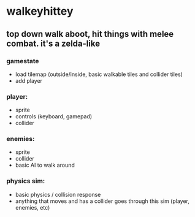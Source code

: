 # walkeyhittey
## top down walk aboot, hit things with melee combat. it's a zelda-like  

### gamestate

* load tilemap (outside/inside, basic walkable tiles and collider tiles)  
* add player  

### player:
  
* sprite  
* controls (keyboard, gamepad)  
* collider  

### enemies:  

* sprite  
* collider  
* basic AI to walk around  

### physics sim:  

* basic physics / collision response  
* anything that moves and has a collider goes through this sim (player, enemies, etc)  